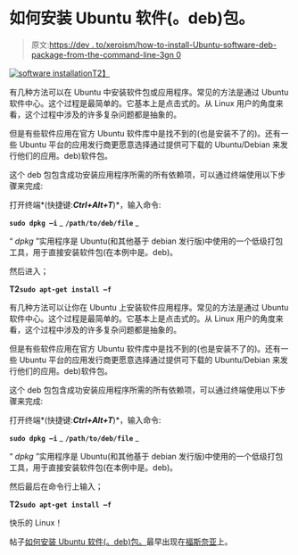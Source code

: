 # 如何安装 Ubuntu 软件(。deb)包。

> 原文:[https://dev . to/xeroism/how-to-install-Ubuntu-software-deb-package-from-the-command-line-3gn 0](https://dev.to/xeroxism/how-to-install-ubuntu-software-deb-package-from-the-command-line-3gn0)

[![software installation](../Images/cbea43e1775803efe8ee6b0056c70a72.png)T2】](https://i0.wp.com/fossnaija.com/wp-content/uploads/2017/01/how-to-install-software-in-linux.png?ssl=1)

有几种方法可以在 Ubuntu 中安装软件包或应用程序。常见的方法是通过 Ubuntu 软件中心。这个过程是最简单的。它基本上是点击式的。从 Linux 用户的角度来看，这个过程中涉及的许多复杂问题都是抽象的。

但是有些软件应用在官方 Ubuntu 软件库中是找不到的(也是安装不了的)。还有一些 Ubuntu 平台的应用发行商更愿意选择通过提供可下载的 Ubuntu/Debian 来发行他们的应用。deb)软件包。

这个 deb 包包含成功安装应用程序所需的所有依赖项，可以通过终端使用以下步骤来完成:

打开终端*(快捷键:*_**Ctrl+Alt+T**_*)*，输入命令:

**`sudo dpkg –i`** _ **`/path/to/deb/file`** _

“ *dpkg* ”实用程序是 Ubuntu(和其他基于 debian 发行版)中使用的一个低级打包工具，用于直接安装软件包(在本例中是。deb)。

然后进入；

**T2`sudo apt-get install –f`**

有几种方法可以让你在 Ubuntu 上安装软件应用程序。常见的方法是通过 Ubuntu 软件中心。这个过程是最简单的。它基本上是点击式的。从 Linux 用户的角度来看，这个过程中涉及的许多复杂问题都是抽象的。

但是有些软件应用在官方 Ubuntu 软件库中是找不到的(也是安装不了的)。还有一些 Ubuntu 平台的应用发行商更愿意选择通过提供可下载的 Ubuntu/Debian 来发行他们的应用。deb)软件包。

这个 deb 包包含成功安装应用程序所需的所有依赖项，可以通过终端使用以下步骤来完成:

打开终端*(快捷键:*_**Ctrl+Alt+T**_*)*，输入命令:

**`sudo dpkg –i`** _ **`/path/to/deb/file`** _

“ *dpkg* ”实用程序是 Ubuntu(和其他基于 debian 发行版)中使用的一个低级打包工具，用于直接安装软件包(在本例中是。deb)。

然后最后在命令行上输入；

**T2`sudo apt-get install –f`**

快乐的 Linux！

帖子[如何安装 Ubuntu 软件(。deb)包。](https://fossnaija.com/install-ubuntu-deb-package-command-line/)最早出现在[福斯奈亚](https://fossnaija.com)上。